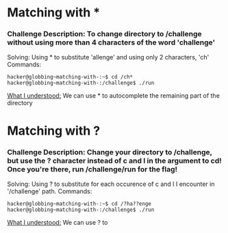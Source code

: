 # Matching with *
### Challenge Description: To change directory to /challenge without using more than 4 characters of the word 'challenge'
Solving: Using * to substitute 'allenge' and using only 2 characters, 'ch'
Commands:
```
hacker@globbing~matching-with-:~$ cd /ch*
hacker@globbing~matching-with-:/challenge$ ./run
```
<ins>What I understood:</ins> We can use * to autocomplete the remaining part of the directory

# Matching with ?
### Challenge Description: Change your directory to /challenge, but use the ? character instead of c and l in the argument to cd! Once you're there, run /challenge/run for the flag!
Solving: Using ? to substitute for each occurence of c and l I encounter in '/challenge' path.
Commands:
```
hacker@globbing~matching-with-:~$ cd /?ha??enge
hacker@globbing~matching-with-:/challenge$ ./run
```
<ins>What I understood:</ins> We can use ? to
